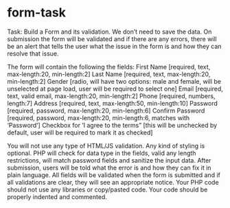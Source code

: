 # form-task

Task: Build a Form and its validation. We don’t need to save the data. On submission the form will be validated and if there are any errors, there will be an alert that tells the user what the issue in the form is and how they can resolve that issue.

The form will contain the following the fields:
First Name [required, text, max-length:20, min-length:2]
Last Name [required, text, max-length:20, min-length:2]
Gender [radio, will have two options: male and female, will be unselected at page load, user will be required to select one]
Email [required, text, valid email, max-length:20, min-length:2]
Phone [required, numbers, length:7]
Address [required, text, max-length:50, min-length:10]
Password [required, password, max-length:20, min-length:6]
Confirm Password [required, password, max-length:20, min-length:6, matches with ‘Password’]
Checkbox for ‘I agree to the terms” [this will be unchecked by default, user will be required to mark it as checked]

You will not use any type of HTML/JS validation.
Any kind of styling is optional.
PHP will check for data type in the fields, valid any length restrictions, will match password fields and sanitize the input data.
After submission, users will be told what the error is and how they can fix it in plain language.
All fields will be validated when the form is submitted and if all validations are clear, they will see an appropriate notice.
Your PHP code should not use any libraries or copy/pasted code.
Your code should be properly indented and commented.
